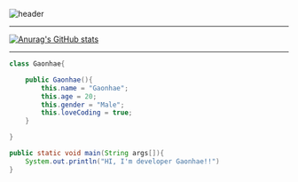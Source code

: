 ![header](https://capsule-render.vercel.app/api?type=wave&color=auto&height=300&section=header&text=Gaonhae&fontSize=100)

-------------------------

[![Anurag's GitHub stats](https://github-readme-stats.vercel.app/api?username=gaonhae)](https://github.com/anuraghazra/github-readme-stats)

--------------------------------

```java
class Gaonhae{

    public Gaonhae(){
        this.name = "Gaonhae";
        this.age = 20;
        this.gender = "Male";
        this.loveCoding = true;
    }

}

public static void main(String args[]){
    System.out.println("HI, I'm developer Gaonhae!!")
}
```
